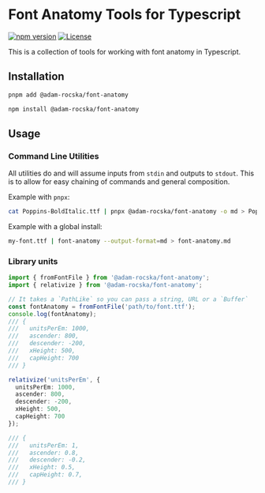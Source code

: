 # Font Anatomy Tools for Typescript

[![npm version](https://img.shields.io/npm/v/@adam-rocska/font-anatomy)](https://www.npmjs.com/package/@adam-rocska/font-anatomy)
[![License](https://img.shields.io/npm/l/@adam-rocska/font-anatomy)](https://github.com/adam-rocska/font-anatomy-typescript/blob/main/LICENSE)

This is a collection of tools for working with font anatomy
in Typescript.

## Installation

```sh
pnpm add @adam-rocska/font-anatomy
```

```sh
npm install @adam-rocska/font-anatomy
```

## Usage

### Command Line Utilities

All utilities do and will assume inputs from `stdin` and
outputs to `stdout`. This is to allow for easy chaining
of commands and general composition.

Example with `pnpx`:

```zsh
cat Poppins-BoldItalic.ttf | pnpx @adam-rocska/font-anatomy -o md > Poppins-BoldItalic.md
```

Example with a global install:

```sh
my-font.ttf | font-anatomy --output-format=md > font-anatomy.md
```

### Library units

```ts
import { fromFontFile } from '@adam-rocska/font-anatomy';
import { relativize } from '@adam-rocska/font-anatomy';

// It takes a `PathLike` so you can pass a string, URL or a `Buffer`
const fontAnatomy = fromFontFile('path/to/font.ttf');
console.log(fontAnatomy);
/// {
///   unitsPerEm: 1000,
///   ascender: 800,
///   descender: -200,
///   xHeight: 500,
///   capHeight: 700
/// }

relativize('unitsPerEm', {
  unitsPerEm: 1000,
  ascender: 800,
  descender: -200,
  xHeight: 500,
  capHeight: 700
});

/// {
///   unitsPerEm: 1,
///   ascender: 0.8,
///   descender: -0.2,
///   xHeight: 0.5,
///   capHeight: 0.7,
/// }

```
